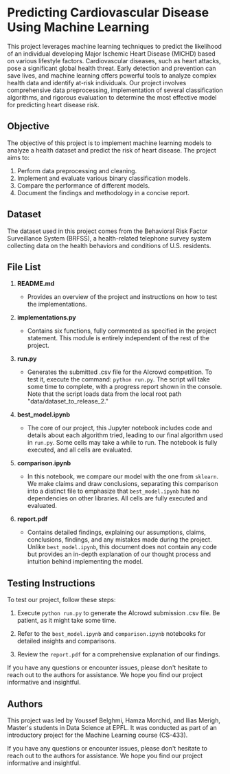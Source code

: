 # Predicting Cardiovascular Disease Using Machine Learning
This project leverages machine learning techniques to predict the likelihood of an individual developing Major Ischemic Heart Disease (MICHD) based on various lifestyle factors. Cardiovascular diseases, such as heart attacks, pose a significant global health threat. Early detection and prevention can save lives, and machine learning offers powerful tools to analyze complex health data and identify at-risk individuals. Our project involves comprehensive data preprocessing, implementation of several classification algorithms, and rigorous evaluation to determine the most effective model for predicting heart disease risk.

## Objective
The objective of this project is to implement machine learning models to analyze a health dataset and predict the risk of heart disease. The project aims to:
1. Perform data preprocessing and cleaning.
2. Implement and evaluate various binary classification models.
3. Compare the performance of different models.
4. Document the findings and methodology in a concise report.

## Dataset
The dataset used in this project comes from the Behavioral Risk Factor Surveillance System (BRFSS), a health-related telephone survey system collecting data on the health behaviors and conditions of U.S. residents.

## File List

1. **README.md**
   - Provides an overview of the project and instructions on how to test the implementations.

2. **implementations.py**
   - Contains six functions, fully commented as specified in the project statement. This module is entirely independent of the rest of the project.

3. **run.py**
   - Generates the submitted .csv file for the AIcrowd competition. To test it, execute the command: `python run.py`. The script will take some time to complete, with a progress report shown in the console. Note that the script loads data from the local root path "data/dataset_to_release_2."

4. **best_model.ipynb**
   - The core of our project, this Jupyter notebook includes code and details about each algorithm tried, leading to our final algorithm used in `run.py`. Some cells may take a while to run. The notebook is fully executed, and all cells are evaluated.

5. **comparison.ipynb**
   - In this notebook, we compare our model with the one from `sklearn`. We make claims and draw conclusions, separating this comparison into a distinct file to emphasize that `best_model.ipynb` has no dependencies on other libraries. All cells are fully executed and evaluated.

6. **report.pdf**
   - Contains detailed findings, explaining our assumptions, claims, conclusions, findings, and any mistakes made during the project. Unlike `best_model.ipynb`, this document does not contain any code but provides an in-depth explanation of our thought process and intuition behind implementing the model.
  
## Testing Instructions

To test our project, follow these steps:

1. Execute `python run.py` to generate the AIcrowd submission .csv file. Be patient, as it might take some time.

2. Refer to the `best_model.ipynb` and `comparison.ipynb` notebooks for detailed insights and comparisons.

3. Review the `report.pdf` for a comprehensive explanation of our findings.

If you have any questions or encounter issues, please don't hesitate to reach out to the authors for assistance. We hope you find our project informative and insightful.

## Authors

This project was led by Youssef Belghmi, Hamza Morchid, and Ilias Merigh, Master's students in Data Science at EPFL. It was conducted as part of an introductory project for the Machine Learning course (CS-433).

If you have any questions or encounter issues, please don't hesitate to reach out to the authors for assistance. We hope you find our project informative and insightful.

